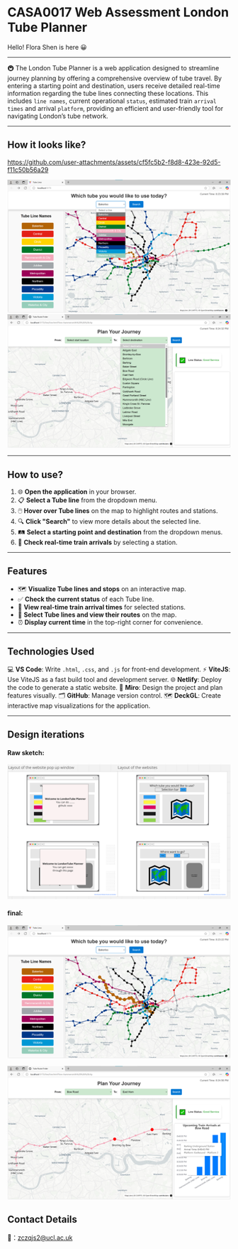 # CASA0017 Web Assessment London Tube Planner

Hello! Flora Shen is here 😀

---
🚇 The London Tube Planner is a web application designed to streamline journey planning by offering a comprehensive overview of tube travel. By entering a starting point and destination, users receive detailed real-time information regarding the tube lines connecting these locations. This includes `line names`, current operational `status`, estimated train `arrival times` and arrival `platform`, providing an efficient and user-friendly tool for navigating London’s tube network.

---

## How it looks like?

https://github.com/user-attachments/assets/cf5fc5b2-f8d8-423e-92d5-f11c50b56a29


![](https://raw.githubusercontent.com/JY-SHENNNN/casa0017-web-assessment/refs/heads/main/Group%20Report/src/index2.png)
![](https://raw.githubusercontent.com/JY-SHENNNN/casa0017-web-assessment/refs/heads/main/Group%20Report/src/line2.png)

---
## How to use?
1. 🌐 **Open the application** in your browser.
2. 📋 **Select a Tube line** from the dropdown menu.
3. 🖱️ **Hover over Tube lines** on the map to highlight routes and stations.
4. 🔍 **Click "Search"** to view more details about the selected line.
5. 🛤️ **Select a starting point and destination** from the dropdown menus.
6. 🚉 **Check real-time train arrivals** by selecting a station.


---
## Features
- 🗺️ **Visualize Tube lines and stops** on an interactive map.
- ✅ **Check the current status** of each Tube line.
- 🚉 **View real-time train arrival times** for selected stations.
- 📍  **Select Tube lines and view their routes** on the map.
- ⏰ **Display current time** in the top-right corner for convenience.

---
## Technologies Used
💻 **VS Code**: Write `.html`, `.css`, and `.js` for front-end development.
⚡ **ViteJS**: Use ViteJS as a fast build tool and development server.
🌐 **Netlify**: Deploy the code to generate a static website.
🎨 **Miro**: Design the project and plan features visually.
🗂️ **GitHub**: Manage version control.
🗺️ **DeckGL**: Create interactive map visualizations for the application.



---

## Design iterations

#### Raw sketch:
![](https://raw.githubusercontent.com/JY-SHENNNN/casa0017-web-assessment/refs/heads/main/Group%20Report/src/website%20layout.png)

#### final:
![](https://raw.githubusercontent.com/JY-SHENNNN/casa0017-web-assessment/refs/heads/main/Group%20Report/src/index1.png)

![](https://raw.githubusercontent.com/JY-SHENNNN/casa0017-web-assessment/refs/heads/main/Group%20Report/src/line3.png)


##  Contact Details
📧：zczqjs2@ucl.ac.uk
